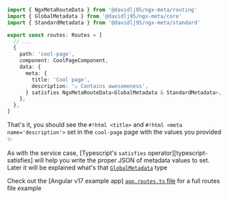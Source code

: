 ```typescript
import { NgxMetaRouteData } from '@davidlj95/ngx-meta/routing'
import { GlobalMetadata } from '@davidlj95/ngx-meta/core'
import { StandardMetadata } from '@davidlj95/ngx-meta/standard'

export const routes: Routes = [
  // ...
  {
    path: 'cool-page',
    component: CoolPageComponent,
    data: {
      meta: {
        title: 'Cool page',
        description: '⚠️ Contains awesomeness',
      } satisfies NgxMetaRouteData<GlobalMetadata & StandardMetadata>,
    },
  },
]
```

That's it, you should see the `#!html <title>` and `#!html <meta name='description'>` set in the `cool-page` page with the values you provided ✨

As with the service case, [Typescript's `satisfies` operator][typescript-satisfies] will help you write the proper JSON of metadata values to set. Later it will be explained what's that [`GlobalMetadata`](/api/ngx-meta.globalmetadata) type

Check out the [Angular v17 example app] [`app.routes.ts` file](https://github.com/davidlj95/ngx/blob/main/projects/ngx-meta/e2e/a17/src/app/app.routes.ts) for a full routes file example
